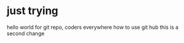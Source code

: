 # just trying   
hello world for git repo, coders everywhere
how to use git hub
this is a second change

